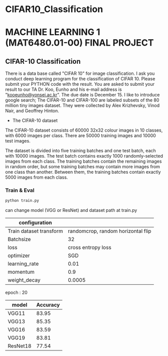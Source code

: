 # CIFAR10_Classification

# MACHINE LEARNING 1 (MAT6480.01-00) FINAL PROJECT


## CIFAR-10 Classification

There is a data base called "CIFAR 10" for image classification.
I ask you conduct deep learning program for the classification of CIFAR 10.  Please submit your PYTHON code with the result. You are asked to submit your result to our
TA Dr. Koo, Eunho and his e-mail address is "kooeunho@yonsei.ac.kr".
The due date is December 15.
I like to introduce google search;
The CIFAR-10 and CIFAR-100 are labeled subsets of the 80 million tiny images dataset. They were collected by Alex Krizhevsky, Vinod Nair, and Geoffrey Hinton.


* The CIFAR-10 dataset


The CIFAR-10 dataset consists of 60000 32x32 colour images in 10 classes, with 6000 images per class. There are 50000 training images and 10000 test images.


The dataset is divided into five training batches and one test batch, each with 10000 images. The test batch contains exactly 1000 randomly-selected images from each class. The training batches contain the remaining images in random order, but some training batches may contain more images from one class than another. Between them, the training batches contain exactly 5000 images from each class.


### Train & Eval
```bash
python train.py
```
can change model (VGG or ResNet) and dataset path at train.py


|configuration||
|-|-|
|Train dataset transform|randomcrop, random horizontal flip|
|Batchsize|32|
|loss|cross entropy loss|
|optimizer|SGD|
|learning_rate|0.01|
|momentum|0.9|
|weight_decay|0.0005|

epoch : 20

|model|Accuracy|
|-----|--------|
|VGG11|83.95|
|VGG13|85.35|
|VGG16|83.59|
|VGG19|83.81|
|ResNet18|77.54|